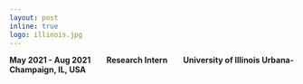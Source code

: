 ```yaml
---
layout: post
inline: true
logo: illinois.jpg
---
```


<b>May 2021 - Aug 2021&emsp;&emsp;Research Intern&emsp;&emsp;University of Illinois Urbana-Champaign, IL, USA</b>

